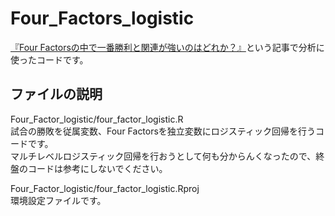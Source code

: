 # Four_Factors_logistic
[『Four Factorsの中で一番勝利と関連が強いのはどれか？』](https://rnsr0371.boy.jp/2021/08/18/four_factors_logistic/)という記事で分析に使ったコードです。  

## ファイルの説明  
Four_Factor_logistic/four_factor_logistic.R  
試合の勝敗を従属変数、Four Factorsを独立変数にロジスティック回帰を行うコードです。   
マルチレベルロジスティック回帰を行おうとして何も分からんくなったので、終盤のコードは参考にしないでください。

Four_Factor_logistic/four_factor_logistic.Rproj  
環境設定ファイルです。

